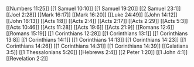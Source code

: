 [[Numbers 11:25]]
[[1 Samuel 10:10]]
[[1 Samuel 19:20]]
[[2 Samuel 23:1]]
[[Joel 2:28]]
[[Mark 16:17]]
[[Mark 16:20]]
[[Luke 24:49]]
[[John 14:12]]
[[John 16:13]]
[[Acts 1:8]]
[[Acts 2:4]]
[[Acts 2:17]]
[[Acts 2:29]]
[[Acts 5:3]]
[[Acts 10:46]]
[[Acts 11:28]]
[[Acts 19:6]]
[[Acts 21:9]]
[[Romans 12:6]]
[[Romans 15:19]]
[[1 Corinthians 12:28]]
[[1 Corinthians 13:1]]
[[1 Corinthians 13:8]]
[[1 Corinthians 14:1]]
[[1 Corinthians 14:13]]
[[1 Corinthians 14:23]]
[[1 Corinthians 14:26]]
[[1 Corinthians 14:31]]
[[1 Corinthians 14:39]]
[[Galatians 3:5]]
[[1 Thessalonians 5:20]]
[[Hebrews 2:4]]
[[2 Peter 1:20]]
[[1 John 4:1]]
[[Revelation 2:2]]

